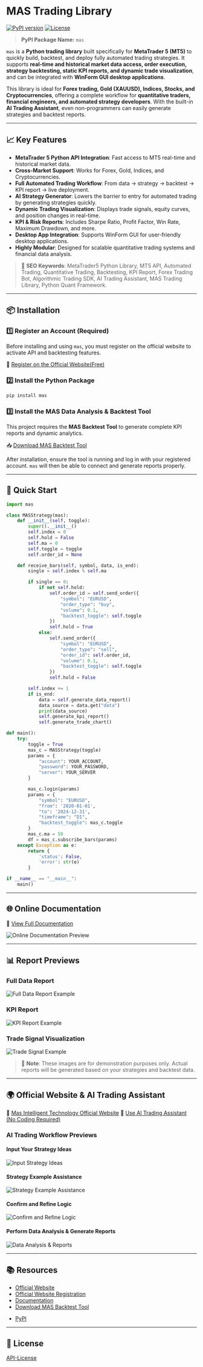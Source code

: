 # MAS Trading Library

[![PyPI version](https://img.shields.io/pypi/v/mas.svg)](https://pypi.org/project/mas/)
[![License](https://img.shields.io/github/license/yourname/mas-trading-lib.svg)](LICENSE)

> **PyPI Package Name:** `mas`
<!-- > **GitHub Repository:** `mas-trading-lib` -->

`mas` is a **Python trading library** built specifically for **MetaTrader 5 (MT5)** to quickly build, backtest, and deploy fully automated trading strategies.
It supports **real-time and historical market data access, order execution, strategy backtesting, static KPI reports, and dynamic trade visualization**, and can be integrated with **WinForm GUI desktop applications**.

This library is ideal for **Forex trading, Gold (XAUUSD), Indices, Stocks, and Cryptocurrencies**, offering a complete workflow for **quantitative traders, financial engineers, and automated strategy developers**. With the built-in **AI Trading Assistant**, even non-programmers can easily generate strategies and backtest reports.

---

## 📈 Key Features

* **MetaTrader 5 Python API Integration**: Fast access to MT5 real-time and historical market data.
* **Cross-Market Support**: Works for Forex, Gold, Indices, and Cryptocurrencies.
* **Full Automated Trading Workflow**: From data → strategy → backtest → KPI report → live deployment.
* **AI Strategy Generator**: Lowers the barrier to entry for automated trading by generating strategies quickly.
* **Dynamic Trading Visualization**: Displays trade signals, equity curves, and position changes in real-time.
* **KPI & Risk Reports**: Includes Sharpe Ratio, Profit Factor, Win Rate, Maximum Drawdown, and more.
* **Desktop App Integration**: Supports WinForm GUI for user-friendly desktop applications.
* **Highly Modular**: Designed for scalable quantitative trading systems and financial data analysis.

> 📌 **SEO Keywords**: MetaTrader5 Python Library, MT5 API, Automated Trading, Quantitative Trading, Backtesting, KPI Report, Forex Trading Bot, Algorithmic Trading SDK, AI Trading Assistant, MAS Trading Library, Python Quant Framework.

---

## 📦 Installation

### 1️⃣ Register an Account (Required)

Before installing and using `mas`, you must register on the official website to activate API and backtesting features.

🔗 [Register on the Official Website(Free)](https://mas.mindaismart.com/authentication/sign-up)

### 2️⃣ Install the Python Package

```bash
pip install mas
```

### 3️⃣ Install the MAS Data Analysis & Backtest Tool

This project requires the **MAS Backtest Tool** to generate complete KPI reports and dynamic analytics.

📥 [Download MAS Backtest Tool](https://mindaismart.com/product_lib)

After installation, ensure the tool is running and log in with your registered account. `mas` will then be able to connect and generate reports properly.

---

## 🚀 Quick Start

```python
import mas

class MASStrategy(mas):
    def __init__(self, toggle):
        super().__init__()
        self.index = 0
        self.hold = False
        self.ma = 0
        self.toggle = toggle
        self.order_id = None

    def receive_bars(self, symbol, data, is_end):
        single = self.index % self.ma

        if single == 0:
            if not self.hold:
                self.order_id = self.send_order({
                    "symbol": "EURUSD",
                    "order_type": "buy",
                    "volume": 0.1,
                    "backtest_toggle": self.toggle
                })
                self.hold = True
            else:
                self.send_order({
                    "symbol": "EURUSD",
                    "order_type": "sell",
                    "order_id": self.order_id,
                    "volume": 0.1,
                    "backtest_toggle": self.toggle
                })
                self.hold = False

        self.index += 1
        if is_end:
            data = self.generate_data_report()
            data_source = data.get("data")
            print(data_source)
            self.generate_kpi_report()
            self.generate_trade_chart()

def main():
    try:
        toggle = True
        mas_c = MASStrategy(toggle)
        params = {
            "account": YOUR_ACCOUNT,
            "password": YOUR_PASSWORD,
            "server": YOUR_SERVER
        }

        mas_c.login(params)
        params = {
            "symbol": "EURUSD",
            "from": '2020-01-01',
            "to": '2024-12-31',
            "timeframe": "D1",
            "backtest_toggle": mas_c.toggle
        }
        mas_c.ma = 50
        df = mas_c.subscribe_bars(params)
    except Exception as e:
        return {
            'status': False,
            'error': str(e)
        }

if __name__ == "__main__":
    main()
```

---

## 🌐 Online Documentation

📖 [View Full Documentation](https://doc.mindaismart.com/)

![Online Documentation Preview](https://github.com/ma2750335/mas-img/blob/main/lib/lib_1.jpg?raw=true)

---

## 📊 Report Previews

### Full Data Report

![Full Data Report Example](https://github.com/ma2750335/mas-img/blob/main/lib/lib_4.jpg?raw=true)

### KPI Report

![KPI Report Example](https://github.com/ma2750335/mas-img/blob/main/lib/lib_5.jpg?raw=true)

### Trade Signal Visualization

![Trade Signal Example](https://github.com/ma2750335/mas-img/blob/main/lib/lib_8.jpg?raw=true)

> 📌 **Note**: These images are for demonstration purposes only. Actual reports will be generated based on your strategies and backtest data.

---

## 🌍 Official Website & AI Trading Assistant

🔗 [Mas Intelligent Technology Official Website](https://mindaismart.com/)
🤖 [Use AI Trading Assistant (No Coding Required)](https://mindaismart.com/product_ai)

### AI Trading Workflow Previews

#### Input Your Strategy Ideas

![Input Strategy Ideas](https://github.com/ma2750335/mas-img/blob/main/ai/ai_1.jpg?raw=true)

#### Strategy Example Assistance

![Strategy Example Assistance](https://github.com/ma2750335/mas-img/blob/main/ai/ai_2.jpg?raw=true)

#### Confirm and Refine Logic

![Confirm and Refine Logic](https://github.com/ma2750335/mas-img/blob/main/ai/ai_3.jpg?raw=true)

#### Perform Data Analysis & Generate Reports

![Data Analysis & Reports](https://github.com/ma2750335/mas-img/blob/main/ai/ai_4.jpg?raw=true)

---

## 📚 Resources

* [Official Website](https://mindaismart.com/)
* [Official Website Registration](https://mas.mindaismart.com/authentication/sign-up)
* [Documentation](https://doc.mindaismart.com/)
* [Download MAS Backtest Tool](https://mindaismart.com/product_lib)
<!-- * [GitHub](https://github.com/ma2750335/mas-trading-lib) -->
* [PyPI](https://pypi.org/project/mas/)

---

## 📄 License

[API-License](https://mindaismart.com/terms_api)
